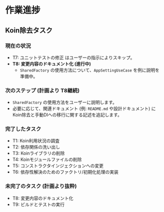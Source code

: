 # 作業進捗

## Koin除去タスク

### 現在の状況
- T7: ユニットテストの修正 はユーザーの指示によりスキップ。
- **T8: 変更内容のドキュメント化 (進行中)**
    - `SharedFactory` の使用方法について、`AppSettingUseCase` を例に説明を準備中。

### 次のステップ (計画より T8継続)
- `SharedFactory` の使用方法をユーザーに説明します。
- 必要に応じて、関連ドキュメント (例: `README.md` や設計ドキュメント) にKoin除去と手動DIへの移行に関する記述を追記します。

### 完了したタスク
- T1: Koin利用状況の調査
- T2: 依存関係の洗い出し
- T3: Koinライブラリの削除
- T4: Koinモジュールファイルの削除
- T5: コンストラクタインジェクションへの変更
- T6: 依存性解決のためのファクトリ/初期化処理の実装

### 未完了のタスク (計画より抜粋)
- T8: 変更内容のドキュメント化
- T9: ビルドとテストの実行
